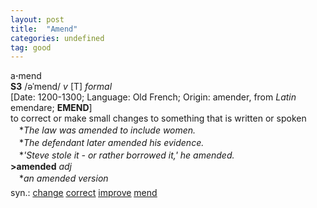 ```yaml
---
layout: post
title:  "Amend"
categories: undefined
tag: good
---
```

<DIV style="MARGIN: 0px 0px 5px">a<B>·</B>mend<BR><B>S3</B> /əˈmend/ <I>v</I> [T] <I>formal</I> <BR>[Date: 1200-1300; Language: Old French; Origin: amender, from <I>Latin</I> emendare; <B>EMEND</B>]<BR>to correct or make small changes to something that is written or spoken<BR>　*<I>The law was amended to include women.</I><BR>　*<I>The defendant later amended his evidence.</I><BR>　*<I>'Steve stole it - or rather borrowed it,' he amended.</I><BR><B>&gt;amended</B> <I>adj</I><BR>　*<I>an amended version</I></DIV>
<DIV style="MARGIN: 0px 0px 5px">
<DIV style="MARGIN: 4px 0px">syn.: <A href="{{ site.baseurl }}/change"><U>change</U></A> <A href="{{ site.baseurl }}/correct"><U>correct</U></A> <A href="{{ site.baseurl }}/improve"><U>improve</U></A> <A href="{{ site.baseurl }}/mend"><U>mend</U></A></DIV></DIV>
